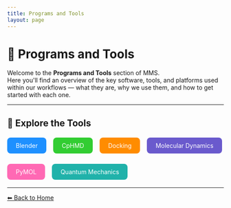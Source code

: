 ```yaml
---
title: Programs and Tools
layout: page
---
```


# 🧰 Programs and Tools

Welcome to the **Programs and Tools** section of MMS.  
Here you'll find an overview of the key software, tools, and platforms used within our workflows — what they are, why we use them, and how to get started with each one.

---

## 🔗 Explore the Tools

<div style="display: flex; flex-wrap: wrap; gap: 1rem; margin-top: 1rem;">

  <a class="btn" href="blender" style="background-color:#1E90FF; color:white; padding:10px 20px; border-radius:8px; text-decoration:none;">Blender</a>

  <a class="btn" href="cphmd" style="background-color:#32CD32; color:white; padding:10px 20px; border-radius:8px; text-decoration:none;">CpHMD</a>

  <a class="btn" href="docking" style="background-color:#FF8C00; color:white; padding:10px 20px; border-radius:8px; text-decoration:none;">Docking</a>

  <a class="btn" href="md" style="background-color:#6A5ACD; color:white; padding:10px 20px; border-radius:8px; text-decoration:none;">Molecular Dynamics</a>

  <a class="btn" href="pymol" style="background-color:#FF69B4; color:white; padding:10px 20px; border-radius:8px; text-decoration:none;">PyMOL</a>

  <a class="btn" href="qm" style="background-color:#20B2AA; color:white; padding:10px 20px; border-radius:8px; text-decoration:none;">Quantum Mechanics</a>

</div>

---

[⬅ Back to Home](/)

